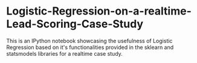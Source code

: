 # Logistic-Regression-on-a-realtime-Lead-Scoring-Case-Study
This is an IPython notebook showcasing the usefulness of Logistic Regression based on it's functionalities provided in the sklearn and statsmodels libraries for a realtime case study.
